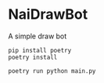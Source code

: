 # NaiDrawBot

A simple draw bot

```shell
pip install poetry
poetry install
```

```shell
poetry run python main.py
```
